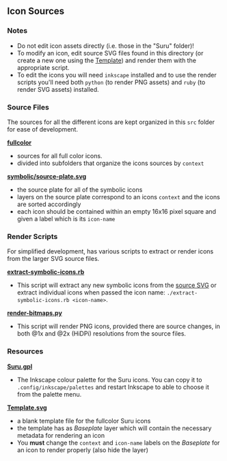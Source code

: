 ## Icon Sources

### Notes
- Do not edit icon assets directly (i.e. those in the "Suru" folder)! 
- To modify an icon, edit source SVG files found in this directory (or create a new one using the [Template](Template.svg)) and render them with the appropriate script.
- To edit the icons you will need `inkscape` installed and to use the render scripts you'll need both `python` (to render PNG assets) and `ruby` (to render SVG assets) installed.

### Source Files

The sources for all the different icons are kept organized in this `src` folder for ease of development.

**[fullcolor](./fullcolor)**
 - sources for all full color icons.
 - divided into subfolders that organize the icons sources by `context`

**[symbolic/source-plate.svg](./symbolic/source-plate.svg)**
 - the source plate for all of the symbolic icons
 - layers on the source plate correspond to an icons `context` and the icons are sorted accordingly
 - each icon should be contained within an empty 16x16 pixel square and given a label which is its `icon-name`

### Render Scripts

For simplified development, has various scripts to extract or render icons from the larger SVG source files.

**[extract-symbolic-icons.rb](./extract-symbolic-icons.rb)**
 - This script will extract any new symbolic icons from the [source SVG](./symbolic/source-plate.svg) or extract individual icons when passed the icon name: `./extract-symbolic-icons.rb <icon-name>`. 

**[render-bitmaps.py](./render-bitmaps.py)**
- This script will render PNG icons, provided there are source changes, in both @1x and @2x (HiDPi) resolutions from the source files. 

### Resources

**[Suru.gpl](./Suru.gpl)**
- The Inkscape colour palette for the Suru icons. You can copy it to `.config/inkscape/palettes` and restart Inkscape to able to choose it from the palette menu.

**[Template.svg](./Template.svg)**
 - a blank template file for the fullcolor Suru icons
 - the template has as _Baseplate_ layer which will contain the necessary metadata for rendering an icon
 - You **must** change the `context` and `icon-name` labels on the _Baseplate_ for an icon to render properly (also hide the layer)